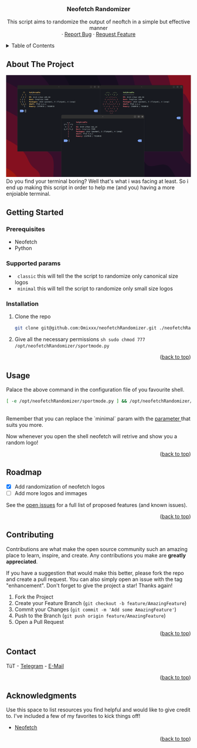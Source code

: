 <!-- Improved compatibility of back to top link: See: https://github.com/othneildrew/Best-README-Template/pull/73 -->

<a name="readme-top"></a>

<!--
*** Thanks for checking out the Best-README-Template. If you have a suggestion
*** that would make this better, please fork the repo and create a pull request
*** or simply open an issue with the tag "enhancement".
*** Don't forget to give the project a star!
*** Thanks again! Now go create something AMAZING! :D
-->

<!-- PROJECT SHIELDS -->
<!--
*** I'm using markdown "reference style" links for readability.
*** Reference links are enclosed in brackets [ ] instead of parentheses ( ).
*** See the bottom of this document for the declaration of the reference variables
*** for contributors-url, forks-url, etc. This is an optional, concise syntax you may use.
*** https://www.markdownguide.org/basic-syntax/#reference-style-links
-->

<!-- PROJECT LOGO -->
<br />
<div align="center">

  <h3 align="center">Neofetch Randomizer</h3>

  <p align="center">
    This script aims to randomize the output of neoftch in a simple but effective manner 
    <br />
    ·
    <a href="https://github.com/othneildrew/Best-README-Template/issues">Report Bug</a>
    ·
    <a href="https://github.com/othneildrew/Best-README-Template/issues">Request Feature</a>
  </p>
</div>

<!-- TABLE OF CONTENTS -->
<details>
  <summary>Table of Contents</summary>
  <ol>
    <li>
      <a href="#about-the-project">About The Project</a>
    </li>
    <li>
      <a href="#getting-started">Getting Started</a>
      <ul>
        <li><a href="#prerequisites">Prerequisites</a></li>
        <li><a href="#supported-params"> SupportedParams</a></li>
        <li><a href="#installation">Installation</a></li>
      </ul>
    </li>
    <li><a href="#usage">Usage</a></li>
    <li><a href="#roadmap">Roadmap</a></li>
    <li><a href="#contributing">Contributing</a></li>
    <li><a href="#contact">Contact</a></li>
    <li><a href="#acknowledgments">Acknowledgments</a></li>
  </ol>
</details>

<!-- ABOUT THE PROJECT -->

## About The Project

<img src="imgs/screen.png" alt="Alt text"></img> \
Do you find your terminal boring? Well that's what i was facing at least. So i end up making this script in order to help me (and you) having a more enjoiable terminal.

<!-- GETTING STARTED -->

## Getting Started

### Prerequisites

- Neofetch
- Python

### Supported params

- ` classic` this will tell the the script to randomize only canonical size logos
- ` minimal` this will tell the script to randomize only small size logos

### Installation

1. Clone the repo
   ````sh
   git clone git@github.com:Omixxx/neofetchRandomizer.git ./neofetchRandomizer && sudo mv neofetchRandomizer /opt/
   ````
2. Give all the necessary permissions
`sh
    sudo chmod 777 /opt/neofetchRandomizer/sportmode.py
    `
<p align="right">(<a href="#readme-top">back to top</a>)</p>

<!-- USAGE EXAMPLES -->

## Usage

Palace the above command in the configuration file of you favourite shell.

```sh
[ -e /opt/neofetchRandomizer/sportmode.py ] && /opt/neofetchRandomizer/./sportmode.py minimal
```

</br>
Remember that you can replace the `minimal` param with the <a href="#supported-params"> parameter </a> that suits you more.

Now whenever you open the shell neofetch will retrive and show you a random logo!

<p align="right">(<a href="#readme-top">back to top</a>)</p>

<!-- ROADMAP -->

## Roadmap

- [x] Add randomization of neofetch logos
- [ ] Add more logos and immages

See the [open issues](https://github.com/othneildrew/Best-README-Template/issues) for a full list of proposed features (and known issues).

<p align="right">(<a href="#readme-top">back to top</a>)</p>

<!-- CONTRIBUTING -->

## Contributing

Contributions are what make the open source community such an amazing place to learn, inspire, and create. Any contributions you make are **greatly appreciated**.

If you have a suggestion that would make this better, please fork the repo and create a pull request. You can also simply open an issue with the tag "enhancement".
Don't forget to give the project a star! Thanks again!

1. Fork the Project
2. Create your Feature Branch (`git checkout -b feature/AmazingFeature`)
3. Commit your Changes (`git commit -m 'Add some AmazingFeature'`)
4. Push to the Branch (`git push origin feature/AmazingFeature`)
5. Open a Pull Request

<p align="right">(<a href="#readme-top">back to top</a>)</p>

<!-- CONTACT -->

## Contact

TüT - <a href="https://t.me/Omix99"> Telegram</a> - <a href="m.omicini1@studenti.unimol.it"> E-Mail</a>

<p align="right">(<a href="#readme-top">back to top</a>)</p>

<!-- ACKNOWLEDGMENTS -->

## Acknowledgments

Use this space to list resources you find helpful and would like to give credit to. I've included a few of my favorites to kick things off!

- [Neofetch](https://github.com/dylanaraps/neofetch)

<p align="right">(<a href="#readme-top">back to top</a>)</p>
